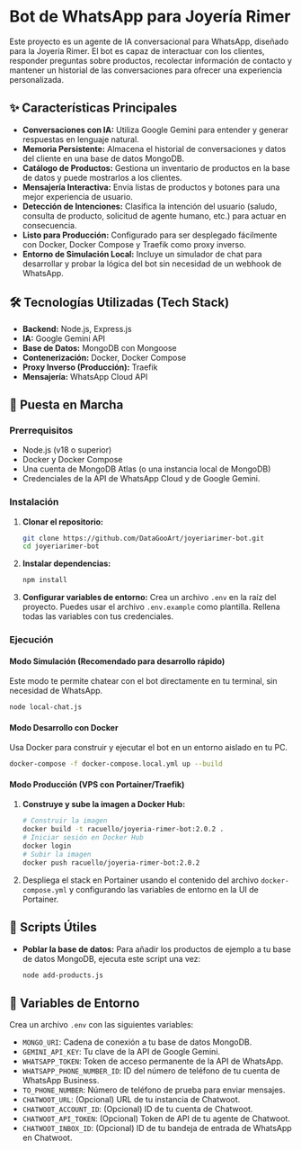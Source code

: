 # Bot de WhatsApp para Joyería Rimer

Este proyecto es un agente de IA conversacional para WhatsApp, diseñado para la Joyería Rimer. El bot es capaz de interactuar con los clientes, responder preguntas sobre productos, recolectar información de contacto y mantener un historial de las conversaciones para ofrecer una experiencia personalizada.

## ✨ Características Principales

*   **Conversaciones con IA:** Utiliza Google Gemini para entender y generar respuestas en lenguaje natural.
*   **Memoria Persistente:** Almacena el historial de conversaciones y datos del cliente en una base de datos MongoDB.
*   **Catálogo de Productos:** Gestiona un inventario de productos en la base de datos y puede mostrarlos a los clientes.
*   **Mensajería Interactiva:** Envía listas de productos y botones para una mejor experiencia de usuario.
*   **Detección de Intenciones:** Clasifica la intención del usuario (saludo, consulta de producto, solicitud de agente humano, etc.) para actuar en consecuencia.
*   **Listo para Producción:** Configurado para ser desplegado fácilmente con Docker, Docker Compose y Traefik como proxy inverso.
*   **Entorno de Simulación Local:** Incluye un simulador de chat para desarrollar y probar la lógica del bot sin necesidad de un webhook de WhatsApp.

## 🛠️ Tecnologías Utilizadas (Tech Stack)

*   **Backend:** Node.js, Express.js
*   **IA:** Google Gemini API
*   **Base de Datos:** MongoDB con Mongoose
*   **Contenerización:** Docker, Docker Compose
*   **Proxy Inverso (Producción):** Traefik
*   **Mensajería:** WhatsApp Cloud API

## 🚀 Puesta en Marcha

### Prerrequisitos

*   Node.js (v18 o superior)
*   Docker y Docker Compose
*   Una cuenta de MongoDB Atlas (o una instancia local de MongoDB)
*   Credenciales de la API de WhatsApp Cloud y de Google Gemini.

### Instalación

1.  **Clonar el repositorio:**
    ```bash
    git clone https://github.com/DataGooArt/joyeriarimer-bot.git
    cd joyeriarimer-bot
    ```

2.  **Instalar dependencias:**
    ```bash
    npm install
    ```

3.  **Configurar variables de entorno:**
    Crea un archivo `.env` en la raíz del proyecto. Puedes usar el archivo `.env.example` como plantilla. Rellena todas las variables con tus credenciales.

### Ejecución

#### Modo Simulación (Recomendado para desarrollo rápido)

Este modo te permite chatear con el bot directamente en tu terminal, sin necesidad de WhatsApp.

```bash
node local-chat.js
```

#### Modo Desarrollo con Docker

Usa Docker para construir y ejecutar el bot en un entorno aislado en tu PC.

```bash
docker-compose -f docker-compose.local.yml up --build
```

#### Modo Producción (VPS con Portainer/Traefik)

1.  **Construye y sube la imagen a Docker Hub:**
    ```bash
    # Construir la imagen
    docker build -t racuello/joyeria-rimer-bot:2.0.2 .
    # Iniciar sesión en Docker Hub
    docker login
    # Subir la imagen
    docker push racuello/joyeria-rimer-bot:2.0.2
    ```
2.  Despliega el stack en Portainer usando el contenido del archivo `docker-compose.yml` y configurando las variables de entorno en la UI de Portainer.

## 🧰 Scripts Útiles

*   **Poblar la base de datos:** Para añadir los productos de ejemplo a tu base de datos MongoDB, ejecuta este script una vez:
    ```bash
    node add-products.js
    ```

## 🔑 Variables de Entorno

Crea un archivo `.env` con las siguientes variables:

*   `MONGO_URI`: Cadena de conexión a tu base de datos MongoDB.
*   `GEMINI_API_KEY`: Tu clave de la API de Google Gemini.
*   `WHATSAPP_TOKEN`: Token de acceso permanente de la API de WhatsApp.
*   `WHATSAPP_PHONE_NUMBER_ID`: ID del número de teléfono de tu cuenta de WhatsApp Business.
*   `TO_PHONE_NUMBER`: Número de teléfono de prueba para enviar mensajes.
*   `CHATWOOT_URL`: (Opcional) URL de tu instancia de Chatwoot.
*   `CHATWOOT_ACCOUNT_ID`: (Opcional) ID de tu cuenta de Chatwoot.
*   `CHATWOOT_API_TOKEN`: (Opcional) Token de API de tu agente de Chatwoot.
*   `CHATWOOT_INBOX_ID`: (Opcional) ID de tu bandeja de entrada de WhatsApp en Chatwoot.